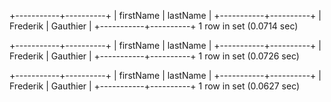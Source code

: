 
+-----------+----------+
| firstName | lastName |
+-----------+----------+
| Frederik  | Gauthier |
+-----------+----------+
1 row in set (0.0714 sec)


+-----------+----------+
| firstName | lastName |
+-----------+----------+
| Frederik  | Gauthier |
+-----------+----------+
1 row in set (0.0726 sec)

+-----------+----------+
| firstName | lastName |
+-----------+----------+
| Frederik  | Gauthier |
+-----------+----------+
1 row in set (0.0627 sec)
